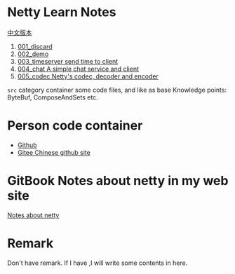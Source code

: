 # Netty Learn Notes

[中文版本](./README_CN.md)

1. [001_discard](./001_discard/README.md)
2. [002_demo](./002_demo/README.md)
3. [003_timeserver send time to client](./003_timeserver/README.md)
4. [004_chat A simple chat service and client](./004_chat/README.md)
5. [005_codec Netty's codec, decoder and encoder](./005_codec/README.md)

`src` category container some code files, and like as base Knowledge points: ByteBuf, ComposeAndSets etc.


# Person code container

+ [Github](https://github.com/zhoutao825638/netty_learning)
+ [Gitee Chinese github site](https://gitee.com/zhoutao825638/netty_learning)

# GitBook Notes about netty in my web site

[Notes about netty](https://book.zhoutao123.com/netty/)

# Remark

Don't have remark. If I have ,I will write some contents in here.